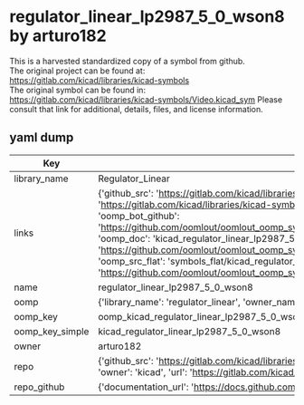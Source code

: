 # regulator_linear_lp2987_5_0_wson8 by arturo182  
This is a harvested standardized copy of a symbol from github.  
The original project can be found at:  
https://gitlab.com/kicad/libraries/kicad-symbols  
The original symbol can be found in:
https://gitlab.com/kicad/libraries/kicad-symbols/Video.kicad_sym
Please consult that link for additional, details, files, and license information.  
## yaml dump  
| Key | Value |  
| --- | --- |  
| library_name | Regulator_Linear |  
| links | {'github_src': 'https://gitlab.com/kicad/libraries/kicad-symbols/Video.kicad_sym', 'github_src_repo': 'https://gitlab.com/kicad/libraries/kicad-symbols', 'oomp_bot': 'kicad_regulator_linear_lp2987_5_0_wson8/working', 'oomp_bot_github': 'https://github.com/oomlout/oomlout_oomp_symbol_bot/tree/main/kicad_regulator_linear_lp2987_5_0_wson8/working', 'oomp_doc': 'kicad_regulator_linear_lp2987_5_0_wson8/working', 'oomp_doc_github': 'https://github.com/oomlout/oomlout_oomp_symbol_doc/tree/main/kicad_regulator_linear_lp2987_5_0_wson8/working', 'oomp_src_flat': 'symbols_flat/kicad_regulator_linear_lp2987_5_0_wson8/working', 'oomp_src_flat_github': 'https://github.com/oomlout/oomlout_oomp_symbol_src/tree/main/kicad_regulator_linear_lp2987_5_0_wson8/working'} |  
| name | regulator_linear_lp2987_5_0_wson8 |  
| oomp | {'library_name': 'regulator_linear', 'owner_name': 'kicad', 'symbol_name': 'regulator_linear_lp2987_5_0_wson8'} |  
| oomp_key | oomp_kicad_regulator_linear_lp2987_5_0_wson8 |  
| oomp_key_simple | kicad_regulator_linear_lp2987_5_0_wson8 |  
| owner | arturo182 |  
| repo | {'github_src': 'https://gitlab.com/kicad/libraries/kicad-symbols/Video.kicad_sym', 'name': 'libraries/kicad-symbols', 'owner': 'kicad', 'url': 'https://gitlab.com/kicad/libraries/kicad-symbols'} |  
| repo_github | {'documentation_url': 'https://docs.github.com/rest/repos/repos#get-a-repository', 'message': 'Not Found'} |  

